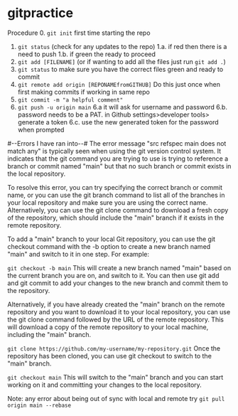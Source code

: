 # gitpractice

Procedure
0. `git init` first time starting the repo
1. `git status` (check for any updates to the repo)
    1.a. if red then there is a need to push
    1.b. if green the ready to proceed
2. `git add [FILENAME]` (or if wanting to add all the files just run `git add .`)
3. `git status` to make sure you have the correct files green and ready to commit
4. `git remote add origin [REPONAMEfromGITHUB]` Do this just once when first making commits if working in same repo
5. `git commit -m "a helpful comment"`
6. `git push -u origin main`
    6.a it will ask for username and password
    6.b. password needs to be a PAT. in Github settings>developer tools> generate a token 
    6.c. use the new generated token for the password when prompted


#--Errors I have ran into--#
The error message "src refspec main does not match any" is typically seen when using the git version control system. It indicates that the git command you are trying to use is trying to reference a branch or commit named "main" but that no such branch or commit exists in the local repository.

To resolve this error, you can try specifying the correct branch or commit name, or you can use the git branch command to list all of the branches in your local repository and make sure you are using the correct name. Alternatively, you can use the git clone command to download a fresh copy of the repository, which should include the "main" branch if it exists in the remote repository.

To add a "main" branch to your local Git repository, you can use the git checkout command with the -b option to create a new branch named "main" and switch to it in one step. For example:

`git checkout -b main`
This will create a new branch named "main" based on the current branch you are on, and switch to it. You can then use git add and git commit to add your changes to the new branch and commit them to the repository.

Alternatively, if you have already created the "main" branch on the remote repository and you want to download it to your local repository, you can use the git clone command followed by the URL of the remote repository. This will download a copy of the remote repository to your local machine, including the "main" branch.

`git clone https://github.com/my-username/my-repository.git`
Once the repository has been cloned, you can use git checkout to switch to the "main" branch.

`git checkout main`
This will switch to the "main" branch and you can start working on it and committing your changes to the local repository.


Note: any error about being out of sync with local and remote try `git pull origin main --rebase`